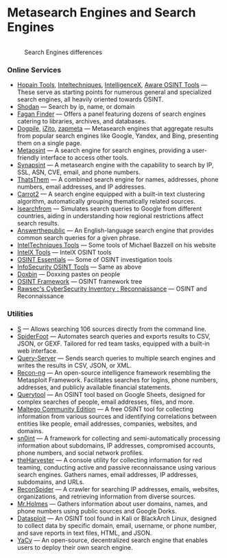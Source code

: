 # Metasearch Engines and Search Engines

<figure><img src="https://i.imgur.com/oWb3pNC.png" alt=""><figcaption><p>Search Engines differences</p></figcaption></figure>

### Online Services

* [Hopain Tools](https://osint.hopain.cyou/Search.html), [Inteltechniques](https://inteltechniques.com/tools/Search.html), [IntelligenceX](https://intelx.io/tools?tab=general), [Aware OSINT Tools](https://www.aware-online.com/osint-tools/) — These serve as starting points for numerous general and specialized search engines, all heavily oriented towards OSINT.
* [Shodan](https://www.shodan.io/) — Search by ip, name, or domain
* [Fagan Finder](https://www.faganfinder.com/) — Offers a panel featuring dozens of search engines catering to libraries, archives, and databases.
* [Dogpile](https://www.dogpile.com/), [iZito](https://www.izito.com/), [zapmeta](https://www.zapmeta.fi/) — Metasearch engines that aggregate results from popular search engines like Google, Yandex, and Bing, presenting them on a single page.
* [Metaosint](https://metaosint.github.io/) — A search engine for search engines, providing a user-friendly interface to access other tools.
* [Synapsint](https://synapsint.com/) — A metasearch engine with the capability to search by IP, SSL, ASN, CVE, email, and phone numbers.
* [ThatsThem](https://thatsthem.com/people-search) — A combined search engine for names, addresses, phone numbers, email addresses, and IP addresses.
* [Carrot2](http://project.carrot2.org/) — A search engine equipped with a built-in text clustering algorithm, automatically grouping thematically related sources.
* [Isearchfrom](http://isearchfrom.com/) — Simulates search queries to Google from different countries, aiding in understanding how regional restrictions affect search results.
* [Answerthepublic](https://answerthepublic.com/) — An English-language search engine that provides common search queries for a given phrase.
* [IntelTechniques Tools](https://inteltechniques.com/tools/index.html) — Some tools of Michael Bazzell on his website
* [IntelX Tools](https://intelx.io/tools) — IntelX OSINT tools
* [OSINT Essentials](https://www.osintessentials.com/) — Some of OSINT investigation tools
* [InfoSecurity OSINT Tools](https://infosecurity.by/osint-tools) — Same as above
* [Doxbin](https://doxbin.com/) — Doxxing pastes on people
* [OSINT Framework](https://osintframework.com/) — OSINT framework tree
* [Rawsec's CyberSecurity Inventory : Reconnaissance](https://inventory.raw.pm/tools.html#titl...nnaissance) — OSINT and Reconnaissance

### Utilities

* [S](https://github.com/zquestz/s) — Allows searching 106 sources directly from the command line.
* [SpiderFoot](https://github.com/smicallef/spiderfoot) — Automates search queries and exports results to CSV, JSON, or GEXF. Tailored for red team tasks, equipped with a built-in web interface.
* [Query-Server](https://github.com/fossasia/query-server) — Sends search queries to multiple search engines and writes the results in CSV, JSON, or XML.
* [Recon-ng](https://github.com/lanmaster53/recon-ng) — An open-source intelligence framework resembling the Metasploit Framework. Facilitates searches for logins, phone numbers, addresses, and publicly available financial statements.
* [Querytool](https://github.com/oryon-osint/querytool) — An OSINT tool based on Google Sheets, designed for complex searches of people, email addresses, files, and more.
* [Maltego Community Edition](https://www.maltego.com/product-features/) — A free OSINT tool for collecting information from various sources and identifying correlations between entities like people, email addresses, companies, websites, and domains.
* [sn0int](https://github.com/kpcyrd/sn0int) — A framework for collecting and semi-automatically processing information about subdomains, IP addresses, compromised accounts, phone numbers, and social network profiles.
* [theHarvester](https://github.com/laramies/theHarvester) — A console utility for collecting information for red teaming, conducting active and passive reconnaissance using various search engines. Gathers names, email addresses, IP addresses, subdomains, and URLs.
* [ReconSpider](https://github.com/bhavsec/reconspider) — A crawler for searching IP addresses, emails, websites, organizations, and retrieving information from diverse sources.
* [Mr.Holmes](https://github.com/Lucksi/Mr.Holmes) — Gathers information about user domains, names, and phone numbers using public sources and Google Dorks.
* [Datasploit](https://github.com/DataSploit/datasploit) — An OSINT tool found in Kali or BlackArch Linux, designed to collect data by specific domain, email, username, or phone number, and save reports in text files, HTML, and JSON.
* [YaCy](https://yacy.net/) — An open-source, decentralized search engine that enables users to deploy their own search engine.
